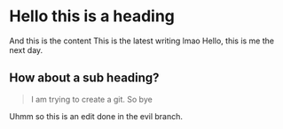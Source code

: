 # Hello this is a heading 
And this is the content
This is the latest writing lmao
Hello, this is me the next day.

## How about a sub heading?
> I am trying to create a git. So bye

Uhmm so this is an edit done in the evil branch.

